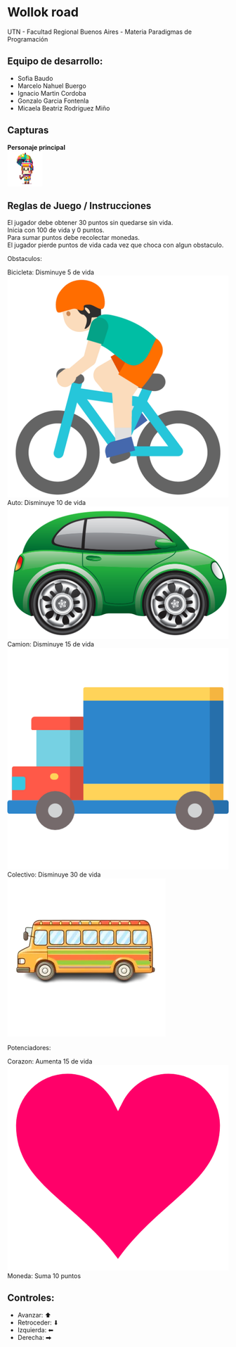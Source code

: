 #  Wollok road

UTN - Facultad Regional Buenos Aires - Materia Paradigmas de Programación

## Equipo de desarrollo: 

- Sofia Baudo
- Marcelo Nahuel Buergo
- Ignacio Martin Cordoba
- Gonzalo Garcia Fontenla
- Micaela Beatriz Rodriguez Miño
 
## Capturas 
**Personaje principal**  
![personajePrincipal](assets/personaje.png)  

## Reglas de Juego / Instrucciones

El jugador debe obtener 30 puntos sin quedarse sin vida.  
Inicia con 100 de vida y 0 puntos.  
Para sumar puntos debe recolectar monedas.  
El jugador pierde puntos de vida cada vez que choca con algun obstaculo.  

Obstaculos:

Bicicleta: Disminuye 5 de vida  
![bicicleta](assets/bicicleta.png)  
Auto: Disminuye 10 de vida  
![auto](assets/need-resizing/auto.png)  
Camion: Disminuye 15 de vida  
![camion](assets/need-resizing/camion.png)  
Colectivo: Disminuye 30 de vida    
![camion](assets/need-resizing/bus.png)  

Potenciadores:

Corazon: Aumenta 15 de vida   
![corazon](assets/need-resizing/corazon.png)    
Moneda: Suma 10 puntos  

## Controles:

- Avanzar: ⬆
- Retroceder: ⬇
- Izquierda: ⬅
- Derecha:  ⮕  

